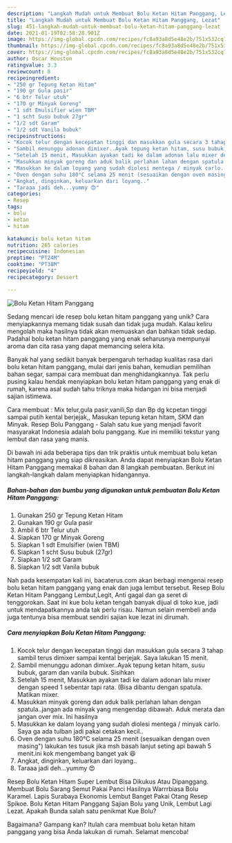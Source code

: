 ```yaml
---
description: "Langkah Mudah untuk Membuat Bolu Ketan Hitam Panggang, Lezat"
title: "Langkah Mudah untuk Membuat Bolu Ketan Hitam Panggang, Lezat"
slug: 451-langkah-mudah-untuk-membuat-bolu-ketan-hitam-panggang-lezat
date: 2021-01-19T02:58:28.901Z
image: https://img-global.cpcdn.com/recipes/fc8a93a8d5e48e2b/751x532cq70/bolu-ketan-hitam-panggang-foto-resep-utama.jpg
thumbnail: https://img-global.cpcdn.com/recipes/fc8a93a8d5e48e2b/751x532cq70/bolu-ketan-hitam-panggang-foto-resep-utama.jpg
cover: https://img-global.cpcdn.com/recipes/fc8a93a8d5e48e2b/751x532cq70/bolu-ketan-hitam-panggang-foto-resep-utama.jpg
author: Oscar Houston
ratingvalue: 3.3
reviewcount: 8
recipeingredient:
- "250 gr Tepung Ketan Hitam"
- "190 gr Gula pasir"
- "6 btr Telur utuh"
- "170 gr Minyak Goreng"
- "1 sdt Emulsifier wien TBM"
- "1 scht Susu bubuk 27gr"
- "1/2 sdt Garam"
- "1/2 sdt Vanila bubuk"
recipeinstructions:
- "Kocok telur dengan kecepatan tinggi dan masukkan gula secara 3 tahap sambil terus dimixer sampai kental berjejak. Saya lakukan 15 menit."
- "Sambil menunggu adonan dimixer..Ayak tepung ketan hitam, susu bubuk, garam dan vanila bubuk. Sisihkan"
- "Setelah 15 menit, Masukkan ayakan tadi ke dalam adonan lalu mixer dengan speed 1 sebentar tapi rata. (Bisa dibantu dengan spatula. Matikan mixer."
- "Masukkan minyak goreng dan aduk balik perlahan lahan dengan spatula..jangan ada minyak yang mengendap dibawah. Aduk merata dan jangan over mix. Ini hasilnya"
- "Masukkan ke dalam loyang yang sudah diolesi mentega / minyak carlo. Saya ga ada tulban jadi pakai cetakan kecil.."
- "Oven dengan suhu 180°C selama 25 menit (sesuaikan dengan oven masing&#34;) lakukan tes tusuk jika msh basah lanjut seting api bawah 5 menit.ini kok mengembang banget yak 😆"
- "Angkat, dinginkan, keluarkan dari loyang.."
- "Taraaa jadi deh...yummy 😍"
categories:
- Resep
tags:
- bolu
- ketan
- hitam

katakunci: bolu ketan hitam 
nutrition: 265 calories
recipecuisine: Indonesian
preptime: "PT24M"
cooktime: "PT38M"
recipeyield: "4"
recipecategory: Dessert

---
```



![Bolu Ketan Hitam Panggang](https://img-global.cpcdn.com/recipes/fc8a93a8d5e48e2b/751x532cq70/bolu-ketan-hitam-panggang-foto-resep-utama.jpg)

Sedang mencari ide resep bolu ketan hitam panggang yang unik? Cara menyiapkannya memang tidak susah dan tidak juga mudah. Kalau keliru mengolah maka hasilnya tidak akan memuaskan dan bahkan tidak sedap. Padahal bolu ketan hitam panggang yang enak seharusnya mempunyai aroma dan cita rasa yang dapat memancing selera kita.

Banyak hal yang sedikit banyak berpengaruh terhadap kualitas rasa dari bolu ketan hitam panggang, mulai dari jenis bahan, kemudian pemilihan bahan segar, sampai cara membuat dan menghidangkannya. Tak perlu pusing kalau hendak menyiapkan bolu ketan hitam panggang yang enak di rumah, karena asal sudah tahu triknya maka hidangan ini bisa menjadi sajian istimewa.

Cara membuat : Mix telur,gula pasir,vanili,Sp dan Bp dg kcpetan tinggi sampai putih kental berjejak,, Masukan tepung ketan hitam, SKM dan Minyak. Resep Bolu Panggang - Salah satu kue yang menjadi favorit masyarakat Indonesia adalah bolu panggang. Kue ini memiliki tekstur yang lembut dan rasa yang manis.


Di bawah ini ada beberapa tips dan trik praktis untuk membuat bolu ketan hitam panggang yang siap dikreasikan. Anda dapat menyiapkan Bolu Ketan Hitam Panggang memakai 8 bahan dan 8 langkah pembuatan. Berikut ini langkah-langkah dalam menyiapkan hidangannya.

<!--inarticleads1-->

##### Bahan-bahan dan bumbu yang digunakan untuk pembuatan Bolu Ketan Hitam Panggang:

1. Gunakan 250 gr Tepung Ketan Hitam
1. Gunakan 190 gr Gula pasir
1. Ambil 6 btr Telur utuh
1. Siapkan 170 gr Minyak Goreng
1. Siapkan 1 sdt Emulsifier (wien TBM)
1. Siapkan 1 scht Susu bubuk (27gr)
1. Siapkan 1/2 sdt Garam
1. Siapkan 1/2 sdt Vanila bubuk


Nah pada kesempatan kali ini, bacaterus.com akan berbagi mengenai resep bolu ketan hitam panggang yang enak dan juga lembut tersebut. Resep Bolu Ketan Hitam Panggang Lembut,Legit, Anti gagal dan ga seret di tenggorokan. Saat ini kue bolu ketan tengah banyak dijual di toko kue, jadi untuk mendapatkannya anda tak perlu risau. Namun selain membeli anda juga tentunya bisa membuat sendiri sajian kue lezat ini dirumah. 

<!--inarticleads2-->

##### Cara menyiapkan Bolu Ketan Hitam Panggang:

1. Kocok telur dengan kecepatan tinggi dan masukkan gula secara 3 tahap sambil terus dimixer sampai kental berjejak. Saya lakukan 15 menit.
1. Sambil menunggu adonan dimixer..Ayak tepung ketan hitam, susu bubuk, garam dan vanila bubuk. Sisihkan
1. Setelah 15 menit, Masukkan ayakan tadi ke dalam adonan lalu mixer dengan speed 1 sebentar tapi rata. (Bisa dibantu dengan spatula. Matikan mixer.
1. Masukkan minyak goreng dan aduk balik perlahan lahan dengan spatula..jangan ada minyak yang mengendap dibawah. Aduk merata dan jangan over mix. Ini hasilnya
1. Masukkan ke dalam loyang yang sudah diolesi mentega / minyak carlo. Saya ga ada tulban jadi pakai cetakan kecil..
1. Oven dengan suhu 180°C selama 25 menit (sesuaikan dengan oven masing&#34;) lakukan tes tusuk jika msh basah lanjut seting api bawah 5 menit.ini kok mengembang banget yak 😆
1. Angkat, dinginkan, keluarkan dari loyang..
1. Taraaa jadi deh...yummy 😍


Resep Bolu Ketan Hitam Super Lembut Bisa Dikukus Atau Dipanggang. Membuat Bolu Sarang Semut Pakai Panci Hasilnya Warrrbiasa Bolu Karamel. Lapis Surabaya Ekonomis Lembut Banget Pakai Otang Resep Spikoe. Bolu Ketan Hitam Panggang Sajian Bolu yang Unik, Lembut Lagi Lezat. Apakah Bunda salah satu penikmat Kue Bolu? 

Bagaimana? Gampang kan? Itulah cara membuat bolu ketan hitam panggang yang bisa Anda lakukan di rumah. Selamat mencoba!
